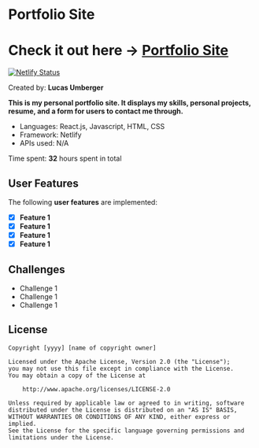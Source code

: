 # Portfolio Site

# Check it out here -> [Portfolio Site](https://lucasumberger.com)

[![Netlify Status](https://api.netlify.com/api/v1/badges/2c854da6-efb4-4201-8c94-206c54fede0b/deploy-status)](https://app.netlify.com/sites/lucasumberger/deploys)

Created by: **Lucas Umberger**

**This is my personal portfolio site. It displays my skills, personal projects, resume, and a form for users to contact me through.**

 - Languages: React.js, Javascript, HTML, CSS
 - Framework: Netlify 
 - APIs used: N/A

Time spent: **32** hours spent in total

## User Features

The following **user features** are implemented:

- [x] **Feature 1**
- [x] **Feature 1**
- [x] **Feature 1**
- [x] **Feature 1**

## Challenges

  - Challenge 1
  - Challenge 1
  - Challenge 1

## License

    Copyright [yyyy] [name of copyright owner]

    Licensed under the Apache License, Version 2.0 (the "License");
    you may not use this file except in compliance with the License.
    You may obtain a copy of the License at

        http://www.apache.org/licenses/LICENSE-2.0

    Unless required by applicable law or agreed to in writing, software
    distributed under the License is distributed on an "AS IS" BASIS,
    WITHOUT WARRANTIES OR CONDITIONS OF ANY KIND, either express or implied.
    See the License for the specific language governing permissions and
    limitations under the License.
